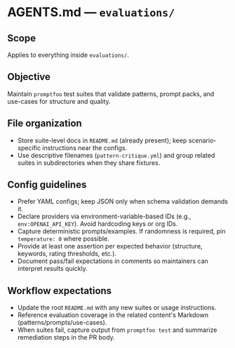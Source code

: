 # AGENTS.md — `evaluations/`

## Scope
Applies to everything inside `evaluations/`.

## Objective
Maintain `promptfoo` test suites that validate patterns, prompt packs, and use-cases for structure and quality.

## File organization
- Store suite-level docs in `README.md` (already present); keep scenario-specific instructions near the configs.
- Use descriptive filenames (`pattern-critique.yml`) and group related suites in subdirectories when they share fixtures.

## Config guidelines
- Prefer YAML configs; keep JSON only when schema validation demands it.
- Declare providers via environment-variable-based IDs (e.g., `env:OPENAI_API_KEY`). Avoid hardcoding keys or org IDs.
- Capture deterministic prompts/examples. If randomness is required, pin `temperature: 0` where possible.
- Provide at least one assertion per expected behavior (structure, keywords, rating thresholds, etc.).
- Document pass/fail expectations in comments so maintainers can interpret results quickly.

## Workflow expectations
- Update the root `README.md` with any new suites or usage instructions.
- Reference evaluation coverage in the related content's Markdown (patterns/prompts/use-cases).
- When suites fail, capture output from `promptfoo test` and summarize remediation steps in the PR body.
